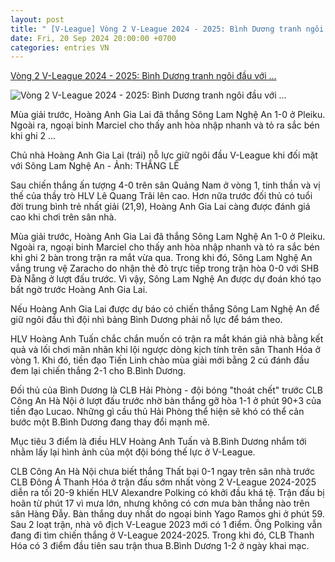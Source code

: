 ```yaml
---
layout: post
title: " [V-League] Vòng 2 V-League 2024 - 2025: Bình Dương tranh ngôi đầu với ..."
date: Fri, 20 Sep 2024 20:00:00 +0700
categories: entries VN
---
```

[Vòng 2 V-League 2024 - 2025: Bình Dương tranh ngôi đầu với ...](https://tuoitre.vn/vong-2-v-league-2024-2025-binh-duong-tranh-ngoi-dau-voi-hagl-20240921084449711.htm)

![Vòng 2 V-League 2024 - 2025: Bình Dương tranh ngôi đầu với ...](https://cdn1.tuoitre.vn/thumb_w/1200/471584752817336320/2024/9/21/hagl-ngay-20-9-read-only-1726882522214377561412-121-0-801-1299-crop-1726883036552498744605.jpg)

Mùa giải trước, Hoàng Anh Gia Lai đã thắng Sông Lam Nghệ An 1-0 ở Pleiku. Ngoài ra, ngoại binh Marciel cho thấy anh hòa nhập nhanh và tỏ ra sắc bén khi ghi 2 ...

Chủ nhà Hoàng Anh Gia Lai (trái) nỗ lực giữ ngôi đầu V-League khi đối mặt với Sông Lam Nghệ An - Ảnh: THẮNG LÊ

Sau chiến thắng ấn tượng 4-0 trên sân Quảng Nam ở vòng 1, tinh thần và vị thế của thầy trò HLV Lê Quang Trãi lên cao. Hơn nữa trước đối thủ có tuổi đời trung bình trẻ nhất giải (21,9), Hoàng Anh Gia Lai càng được đánh giá cao khi chơi trên sân nhà.

Mùa giải trước, Hoàng Anh Gia Lai đã thắng Sông Lam Nghệ An 1-0 ở Pleiku. Ngoài ra, ngoại binh Marciel cho thấy anh hòa nhập nhanh và tỏ ra sắc bén khi ghi 2 bàn trong trận ra mắt vừa qua. Trong khi đó, Sông Lam Nghệ An vắng trung vệ Zaracho do nhận thẻ đỏ trực tiếp trong trận hòa 0-0 với SHB Đà Nẵng ở lượt đấu trước. Vì vậy, Sông Lam Nghệ An được dự đoán khó tạo bất ngờ trước Hoàng Anh Gia Lai.

Nếu Hoàng Anh Gia Lai được dự báo có chiến thắng Sông Lam Nghệ An để giữ ngôi đầu thì đội nhì bảng Bình Dương phải nỗ lực để bám theo.

HLV Hoàng Anh Tuấn chắc chắn muốn có trận ra mắt khán giả nhà bằng kết quả và lối chơi mãn nhãn khi lội ngược dòng kịch tính trên sân Thanh Hóa ở vòng 1. Khi đó, tiền đạo Tiến Linh chào mùa giải mới bằng 2 cú đánh đầu đem lại chiến thắng 2-1 cho B.Bình Dương.

Đối thủ của Bình Dương là CLB Hải Phòng - đội bóng "thoát chết" trước CLB Công An Hà Nội ở lượt đấu trước nhờ bàn thắng gỡ hòa 1-1 ở phút 90+3 của tiền đạo Lucao. Những gì cầu thủ Hải Phòng thể hiện sẽ khó có thể cản bước một B.Bình Dương đang thay đổi mạnh mẽ.

Mục tiêu 3 điểm là điều HLV Hoàng Anh Tuấn và B.Bình Dương nhắm tới nhằm lấy lại hình ảnh của một đội bóng thế lực ở V-League.

CLB Công An Hà Nội chưa biết thắng Thất bại 0-1 ngay trên sân nhà trước CLB Đông Á Thanh Hóa ở trận đấu sớm nhất vòng 2 V-League 2024-2025 diễn ra tối 20-9 khiến HLV Alexandre Polking có khởi đầu khá tệ. Trận đấu bị hoãn từ phút 17 vì mưa lớn, nhưng không có cơn mưa bàn thắng nào trên sân Hàng Đẫy. Bàn thắng duy nhất do ngoại binh Yago Ramos ghi ở phút 59. Sau 2 loạt trận, nhà vô địch V-League 2023 mới có 1 điểm. Ông Polking vẫn đang đi tìm chiến thắng ở V-League 2024-2025. Trong khi đó, CLB Thanh Hóa có 3 điểm đầu tiên sau trận thua B.Bình Dương 1-2 ở ngày khai mạc.

